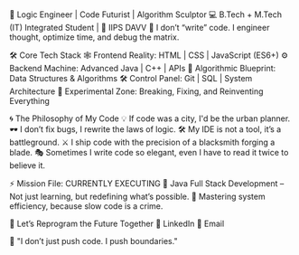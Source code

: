 🚀 Logic Engineer | Code Futurist | Algorithm Sculptor
💻 B.Tech + M.Tech (IT) Integrated Student | 📍 IIPS DAVV
🔮 I don’t “write” code. I engineer thought, optimize time, and debug the matrix.

🛠 Core Tech Stack
🕸 Frontend Reality: HTML | CSS | JavaScript (ES6+)
⚙️ Backend Machine: Advanced Java | C++ | APIs
🧩 Algorithmic Blueprint: Data Structures & Algorithms
🛠 Control Panel: Git | SQL | System Architecture
🔭 Experimental Zone: Breaking, Fixing, and Reinventing Everything

🌀 The Philosophy of My Code
💡 If code was a city, I'd be the urban planner.
🕶 I don’t fix bugs, I rewrite the laws of logic.
🛠 My IDE is not a tool, it’s a battleground.
⚔ I ship code with the precision of a blacksmith forging a blade.
🎭 Sometimes I write code so elegant, even I have to read it twice to believe it.

⚡ Mission File: CURRENTLY EXECUTING
📌 Java Full Stack Development – Not just learning, but redefining what’s possible.
🎯 Mastering system efficiency, because slow code is a crime.

📡 Let’s Reprogram the Future Together
💼 LinkedIn
📧 Email

🔗 "I don’t just push code. I push boundaries."

